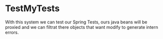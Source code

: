 # TestMyTests
With this system we can test our Spring Tests, ours java beans will be proxied and we can filtrat there objects that want modify to generate intern errors.
